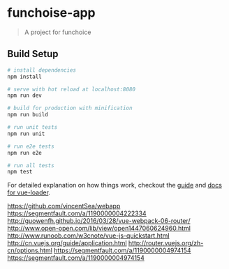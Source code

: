 # funchoise-app

> A project for funchoice

## Build Setup

``` bash
# install dependencies
npm install

# serve with hot reload at localhost:8080
npm run dev

# build for production with minification
npm run build

# run unit tests
npm run unit

# run e2e tests
npm run e2e

# run all tests
npm test
```

For detailed explanation on how things work, checkout the [guide](http://vuejs-templates.github.io/webpack/) and [docs for vue-loader](http://vuejs.github.io/vue-loader).


https://github.com/vincentSea/webapp
https://segmentfault.com/a/1190000004222334
http://guowenfh.github.io/2016/03/28/vue-webpack-06-router/
http://www.open-open.com/lib/view/open1447060624960.html
http://www.runoob.com/w3cnote/vue-js-quickstart.html
http://cn.vuejs.org/guide/application.html
http://router.vuejs.org/zh-cn/options.html
https://segmentfault.com/a/1190000004974154
https://segmentfault.com/a/1190000004974154
